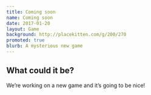 ```yaml
---
title: Coming soon
name: Coming soon
date: 2017-01-20
layout: Game
background: http://placekitten.com/g/200/270
promoted: true
blurb: A mysterious new game
---
```


<div class='content-box'>

## What could it be?

We’re working on a new game and it’s going to be nice!

</div>
